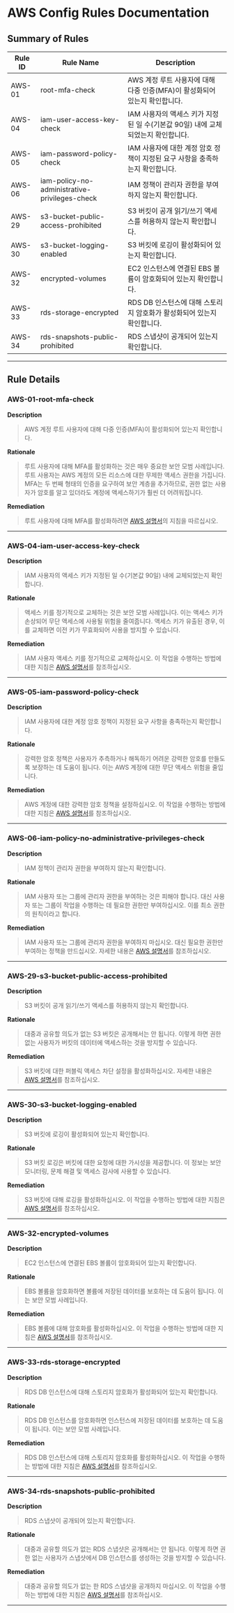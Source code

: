 # AWS Config Rules Documentation

## Summary of Rules

| Rule ID | Rule Name | Description |
|---|---|---|
| AWS-01 | root-mfa-check | AWS 계정 루트 사용자에 대해 다중 인증(MFA)이 활성화되어 있는지 확인합니다. |
| AWS-04 | iam-user-access-key-check | IAM 사용자의 액세스 키가 지정된 일 수(기본값 90일) 내에 교체되었는지 확인합니다. |
| AWS-05 | iam-password-policy-check | IAM 사용자에 대한 계정 암호 정책이 지정된 요구 사항을 충족하는지 확인합니다. |
| AWS-06 | iam-policy-no-administrative-privileges-check | IAM 정책이 관리자 권한을 부여하지 않는지 확인합니다. |
| AWS-29 | s3-bucket-public-access-prohibited | S3 버킷이 공개 읽기/쓰기 액세스를 허용하지 않는지 확인합니다. |
| AWS-30 | s3-bucket-logging-enabled | S3 버킷에 로깅이 활성화되어 있는지 확인합니다. |
| AWS-32 | encrypted-volumes | EC2 인스턴스에 연결된 EBS 볼륨이 암호화되어 있는지 확인합니다. |
| AWS-33 | rds-storage-encrypted | RDS DB 인스턴스에 대해 스토리지 암호화가 활성화되어 있는지 확인합니다. |
| AWS-34 | rds-snapshots-public-prohibited | RDS 스냅샷이 공개되어 있는지 확인합니다. |


---

## Rule Details


### AWS-01-root-mfa-check

**Description**
> AWS 계정 루트 사용자에 대해 다중 인증(MFA)이 활성화되어 있는지 확인합니다.

**Rationale**
> 루트 사용자에 대해 MFA를 활성화하는 것은 매우 중요한 보안 모범 사례입니다. 루트 사용자는 AWS 계정의 모든 리소스에 대한 무제한 액세스 권한을 가집니다. MFA는 두 번째 형태의 인증을 요구하여 보안 계층을 추가하므로, 권한 없는 사용자가 암호를 알고 있더라도 계정에 액세스하기가 훨씬 더 어려워집니다.

**Remediation**
> 루트 사용자에 대해 MFA를 활성화하려면 [AWS 설명서](https://docs.aws.amazon.com/IAM/latest/UserGuide/id_root-user.html#root-user-mfa)의 지침을 따르십시오.

---

### AWS-04-iam-user-access-key-check

**Description**
> IAM 사용자의 액세스 키가 지정된 일 수(기본값 90일) 내에 교체되었는지 확인합니다.

**Rationale**
> 액세스 키를 정기적으로 교체하는 것은 보안 모범 사례입니다. 이는 액세스 키가 손상되어 무단 액세스에 사용될 위험을 줄여줍니다. 액세스 키가 유출된 경우, 이를 교체하면 이전 키가 무효화되어 사용을 방지할 수 있습니다.

**Remediation**
> IAM 사용자 액세스 키를 정기적으로 교체하십시오. 이 작업을 수행하는 방법에 대한 지침은 [AWS 설명서](https://docs.aws.amazon.com/IAM/latest/UserGuide/id_credentials_access-keys.html#Using_RotateAccessKey)를 참조하십시오.

---

### AWS-05-iam-password-policy-check

**Description**
> IAM 사용자에 대한 계정 암호 정책이 지정된 요구 사항을 충족하는지 확인합니다.

**Rationale**
> 강력한 암호 정책은 사용자가 추측하거나 해독하기 어려운 강력한 암호를 만들도록 보장하는 데 도움이 됩니다. 이는 AWS 계정에 대한 무단 액세스 위험을 줄입니다.

**Remediation**
> AWS 계정에 대한 강력한 암호 정책을 설정하십시오. 이 작업을 수행하는 방법에 대한 지침은 [AWS 설명서](https://docs.aws.amazon.com/IAM/latest/UserGuide/id_credentials_passwords_account-policy.html)를 참조하십시오.

---

### AWS-06-iam-policy-no-administrative-privileges-check

**Description**
> IAM 정책이 관리자 권한을 부여하지 않는지 확인합니다.

**Rationale**
> IAM 사용자 또는 그룹에 관리자 권한을 부여하는 것은 피해야 합니다. 대신 사용자 또는 그룹이 작업을 수행하는 데 필요한 권한만 부여하십시오. 이를 최소 권한의 원칙이라고 합니다.

**Remediation**
> IAM 사용자 또는 그룹에 관리자 권한을 부여하지 마십시오. 대신 필요한 권한만 부여하는 정책을 만드십시오. 자세한 내용은 [AWS 설명서](https://docs.aws.amazon.com/IAM/latest/UserGuide/best-practices.html#grant-least-privilege)를 참조하십시오.

---

### AWS-29-s3-bucket-public-access-prohibited

**Description**
> S3 버킷이 공개 읽기/쓰기 액세스를 허용하지 않는지 확인합니다.

**Rationale**
> 대중과 공유할 의도가 없는 S3 버킷은 공개해서는 안 됩니다. 이렇게 하면 권한 없는 사용자가 버킷의 데이터에 액세스하는 것을 방지할 수 있습니다.

**Remediation**
> S3 버킷에 대한 퍼블릭 액세스 차단 설정을 활성화하십시오. 자세한 내용은 [AWS 설명서](https://docs.aws.amazon.com/AmazonS3/latest/userguide/access-control-block-public-access.html)를 참조하십시오.

---

### AWS-30-s3-bucket-logging-enabled

**Description**
> S3 버킷에 로깅이 활성화되어 있는지 확인합니다.

**Rationale**
> S3 버킷 로깅은 버킷에 대한 요청에 대한 가시성을 제공합니다. 이 정보는 보안 모니터링, 문제 해결 및 액세스 감사에 사용할 수 있습니다.

**Remediation**
> S3 버킷에 대해 로깅을 활성화하십시오. 이 작업을 수행하는 방법에 대한 지침은 [AWS 설명서](https://docs.aws.amazon.com/AmazonS3/latest/userguide/enable-server-access-logging.html)를 참조하십시오.

---

### AWS-32-encrypted-volumes

**Description**
> EC2 인스턴스에 연결된 EBS 볼륨이 암호화되어 있는지 확인합니다.

**Rationale**
> EBS 볼륨을 암호화하면 볼륨에 저장된 데이터를 보호하는 데 도움이 됩니다. 이는 보안 모범 사례입니다.

**Remediation**
> EBS 볼륨에 대해 암호화를 활성화하십시오. 이 작업을 수행하는 방법에 대한 지침은 [AWS 설명서](https://docs.aws.amazon.com/AWSEC2/latest/UserGuide/EBSEncryption.html)를 참조하십시오.

---

### AWS-33-rds-storage-encrypted

**Description**
> RDS DB 인스턴스에 대해 스토리지 암호화가 활성화되어 있는지 확인합니다.

**Rationale**
> RDS DB 인스턴스를 암호화하면 인스턴스에 저장된 데이터를 보호하는 데 도움이 됩니다. 이는 보안 모범 사례입니다.

**Remediation**
> RDS DB 인스턴스에 대해 스토리지 암호화를 활성화하십시오. 이 작업을 수행하는 방법에 대한 지침은 [AWS 설명서](https://docs.aws.amazon.com/AmazonRDS/latest/UserGuide/Overview.Encryption.html)를 참조하십시오.

---

### AWS-34-rds-snapshots-public-prohibited

**Description**
> RDS 스냅샷이 공개되어 있는지 확인합니다.

**Rationale**
> 대중과 공유할 의도가 없는 RDS 스냅샷은 공개해서는 안 됩니다. 이렇게 하면 권한 없는 사용자가 스냅샷에서 DB 인스턴스를 생성하는 것을 방지할 수 있습니다.

**Remediation**
> 대중과 공유할 의도가 없는 한 RDS 스냅샷을 공개하지 마십시오. 이 작업을 수행하는 방법에 대한 지침은 [AWS 설명서](https://docs.aws.amazon.com/AmazonRDS/latest/UserGuide/USER_ShareSnapshot.html)를 참조하십시오.

---
